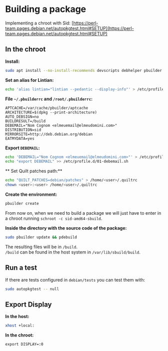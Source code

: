 # Building a package
Implementing a chroot with Sid: [https://perl-team.pages.debian.net/autopkgtest.html#SETUP](https://perl-team.pages.debian.net/autopkgtest.html#SETUP)

## In the chroot

**Install:**

```bash
sudo apt install --no-install-recommends devscripts debhelper pbuilder git vim build-essential dh-make dh-python python3-setuptools lintian quilt autopkgtest eatmydata
```

**Set an alias for Lintian:**
```bash
echo 'alias lintian="lintian --pedantic --display-info"' > /etc/profile.d/00-aliases.sh
```

**File `~/.pbuilderrc` and `/root/.pbuilderrc`:**

```text
APTCACHE=/var/cache/pbuilder/aptcache
ARCHITECTURE=$(dpkg --print-architecture)
AUTO_DEBSIGN=no
BUILDRESULT=/build
DEBEMAIL="Nom Cognom <elmeuemail@elmeudomini.com>"
DISTRIBUTION=sid
MIRRORSITE=http://deb.debian.org/debian
EATMYDATA=yes
```

**Export `DEBEMAIL`:**
```bash
echo 'DEBEMAIL="Nom Cognom <elmeuemail@elmeudomini.com>"' > /etc/profile.d/01-debemail.sh
echo "export DEBEMAIL" >> /etc/profile.d/01-debemail.sh
```

** Set Quilt patches path:**
```bash
echo "QUILT_PATCHES=debian/patches" > /home/<user>/.quiltrc
chown <user>:<user> /home/<user>/.quiltrc
```

**Create the environment:**

```bash
pbuilder create
```

From now on, when we need to build a package we will just have to enter in a chroot running `schroot -c sid-amd64-sbuild`.

**Inside the directory with the source code of the package:**

```bash
sudo pbuilder update && pdebuild
```

The resulting files will be in `/build`.  
`/build` can be found in the host system in `/var/lib/sbuild/build`.

## Run a test
If there are tests configured in `debian/tests` you can test them with:
```bash
sudo autopkgtest -- null
```

## Export Display

**In the host:**

```bash
xhost +local:
```

**In the chroot:**

```
export DISPLAY=:0
```
